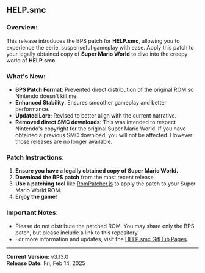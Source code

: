 ## HELP.smc

### Overview:
This release introduces the BPS patch for **HELP.smc**, allowing you to experience the eerie, suspenseful gameplay with ease. Apply this patch to your legally obtained copy of **Super Mario World** to dive into the creepy world of **HELP.smc**.

### What's New:
- **BPS Patch Format**: Prevented direct distribution of the original ROM so Nintendo doesn't kill me.
- **Enhanced Stability**: Ensures smoother gameplay and better performance.
- **Updated Lore**: Revised to better align with the current narrative.
- **Removed direct SMC downloads**: This was intended to respect Nintendo's copyright for the original Super Mario World. If you have obtained a previous SMC download, you will not be affected. However those releases are no longer available.

### Patch Instructions:
1. **Ensure you have a legally obtained copy of Super Mario World.**
2. **Download the BPS patch** from the most recent release.
3. **Use a patching tool** like [RomPatcher.js](https://www.marcrobledo.com/RomPatcher.js/) to apply the patch to your Super Mario World ROM.
4. **Enjoy the game**!

### Important Notes:
- Please do not distribute the patched ROM. You may share only the BPS patch, but please include a link to this repository.
- For more information and updates, visit the [HELP.smc GitHub Pages](https://eledlow-studios.github.io/HELP.smc/).

---

**Current Version:** v3.13.0 <br>
**Release Date:** Fri, Feb 14, 2025

